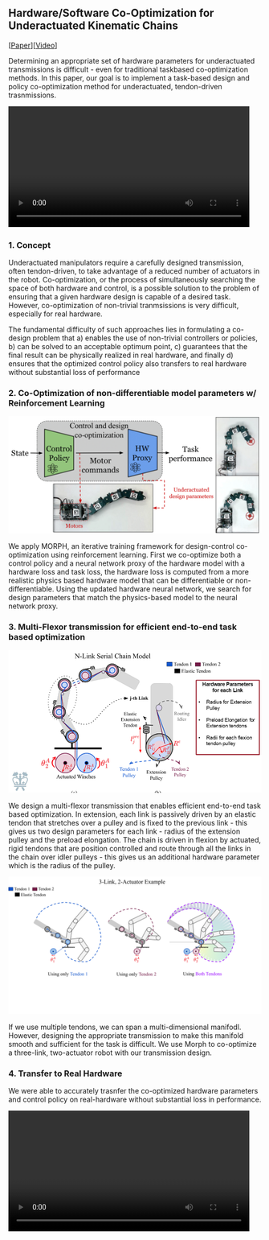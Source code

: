 ## Hardware/Software Co-Optimization for Underactuated Kinematic Chains

[<a href="https://arxiv.org/abs/2405.14566">Paper</a>][<a href="https://www.youtube.com/watch?v=4R8eNC-VpFc">Video</a>]

Determining an appropriate set of hardware parameters for underactuated transmissions is difficult - even for traditional taskbased co-optimization methods. In this paper, our goal is to implement a task-based design and policy co-optimization method for underactuated, tendon-driven trasnmissions.

<video src="images/videoplayback (1).mp4" width="480" height="240" controls></video>
<br>

### 1. Concept

Underactuated manipulators require a carefully designed transmission, often tendon-driven, to take advantage of a reduced number of actuators in the robot. Co-optimization, or the process of simultaneously searching the space of both hardware and control, is a possible solution to the problem of ensuring that a given hardware design is capable of a desired task. However, co-optimization of non-trivial tranmsissions is very difficult, especially for real hardware.

The fundamental difficulty of such approaches lies in formulating a co-design problem that a) enables the use of non-trivial controllers or policies, b) can be solved to an acceptable optimum point, c) guarantees that the final result can be physically realized in real hardware, and finally d) ensures that the optimized control policy also transfers to real hardware without substantial loss of performance

### 2. Co-Optimization of non-differentiable model parameters w/ Reinforcement Learning

<img src="images/eye-candy_co.png?raw=true"/>

We apply MORPH, an iterative training framework for design-control co-optimization using reinforcement learning. First we co-optimize both a control policy and a neural network proxy of the hardware model with a hardware loss and task loss, the hardware loss is computed from a more realistic physics based hardware model that can be differentiable or non-differentiable. Using the updated hardware neural network, we search for design parameters that match the physics-based model to the neural network proxy. 


### 3. Multi-Flexor transmission for efficient end-to-end task based optimization

<img src="images/iros_oral_pitch.png?raw=true"/>

We design a multi-flexor transmission that enables efficient end-to-end task based optimization. In extension, each link is passively driven by an elastic tendon that stretches over a pulley and is fixed to the previous link - this gives us two design parameters for each link - radius of the extension pulley and the preload elongation. The chain is driven in flexion by actuated, rigid tendons that are position controlled and route through all the links in the chain over idler pulleys - this gives us an additional hardware parameter which is the radius of the pulley. 

<img src="images/model_tendon1.png?raw=true"/>

If we use multiple tendons, we can span a multi-dimensional manifodl. However, designing the appropriate transmission to make this manifold smooth and sufficient for the task is difficult. We use Morph to co-optimize a three-link, two-actuator robot with our transmission design. 

### 4. Transfer to Real Hardware

We were able to accurately trasnfer the co-optimized hardware parameters and control policy on real-hardware without substantial loss in performance. 

<video src="images/coop_exp.mp4" width="480" height="240" controls></video>

